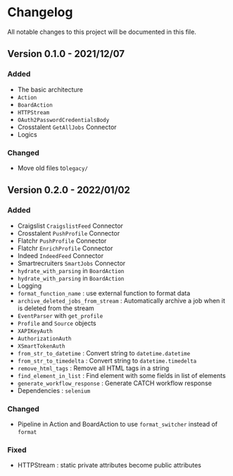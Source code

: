 # Changelog
All notable changes to this project will be documented in this file.

## Version 0.1.0 - 2021/12/07
### Added
* The basic architecture
* `Action`
* `BoardAction`
* `HTTPStream`
* `OAuth2PasswordCredentialsBody`
* Crosstalent `GetAllJobs` Connector
* Logics
### Changed
* Move old files to`legacy/`

## Version 0.2.0 - 2022/01/02
### Added
* Craigslist `CraigslistFeed` Connector
* Crosstalent `PushProfile` Connector
* Flatchr `PushProfile` Connector
* Flatchr `EnrichProfile` Connector
* Indeed `IndeedFeed` Connector
* Smartrecruiters `SmartJobs` Connector
* `hydrate_with_parsing` in `BoardAction`
* `hydrate_with_parsing` in `BoardAction`
* Logging
* `format_function_name` : use external function to format data
* `archive_deleted_jobs_from_stream` : Automatically archive a job when it is deleted from the stream
* `EventParser` with `get_profile`
* `Profile` and `Source` objects
* `XAPIKeyAuth`
* `AuthorizationAuth`
* `XSmartTokenAuth`
* `from_str_to_datetime` : Convert string to `datetime.datetime`
* `from_str_to_timedelta` : Convert string to `datetime.timedelta`
* `remove_html_tags` : Remove all HTML tags in a string
* `find_element_in_list` : Find element with some fields in list of elements
* `generate_workflow_response` : Generate CATCH workflow response
* Dependencies : `selenium`
### Changed
* Pipeline in Action and BoardAction to use `format_switcher` instead of `format`
### Fixed
* HTTPStream : static private attributes become public attributes